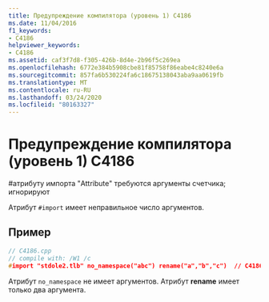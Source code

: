 ```yaml
---
title: Предупреждение компилятора (уровень 1) C4186
ms.date: 11/04/2016
f1_keywords:
- C4186
helpviewer_keywords:
- C4186
ms.assetid: caf3f7d8-f305-426b-8d4e-2b96f5c269ea
ms.openlocfilehash: 6772e384b5908cbe81f85758f86eabe4c8240e6a
ms.sourcegitcommit: 857fa6b530224fa6c18675138043aba9aa0619fb
ms.translationtype: MT
ms.contentlocale: ru-RU
ms.lasthandoff: 03/24/2020
ms.locfileid: "80163327"
---
```

# <a name="compiler-warning-level-1-c4186"></a>Предупреждение компилятора (уровень 1) C4186

\#атрибуту импорта "Attribute" требуются аргументы счетчика; игнорируют

Атрибут `#import` имеет неправильное число аргументов.

## <a name="example"></a>Пример

```cpp
// C4186.cpp
// compile with: /W1 /c
#import "stdole2.tlb" no_namespace("abc") rename("a","b","c")  // C4186
```

Атрибут `no_namespace` не имеет аргументов. Атрибут **rename** имеет только два аргумента.
